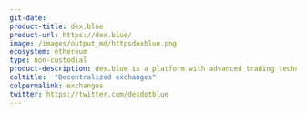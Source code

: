 ```yaml
---
git-date:
product-title: dex.blue
product-url: https://dex.blue/
image: /images/output_md/httpsdexblue.png
ecosystem: ethereum
type: non-custodial
product-description: dex.blue is a platform with advanced trading technology, enabling trustless real-time trading of tokenized assets on the Ethereum blockchain.
coltitle:  "Decentralized exchanges"
colpermalink: exchanges
twitter: https://twitter.com/dexdotblue
---
```

